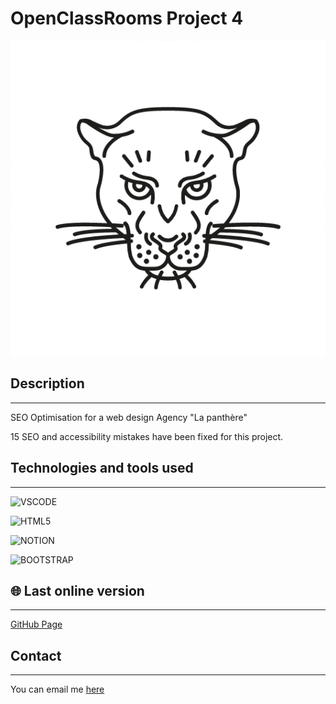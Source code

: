 # OpenClassRooms Project 4

![Logo La Panthere](img/logo.png)

## Description
---

SEO Optimisation for a web design Agency "La panthère"


15 SEO and accessibility mistakes have been fixed for this project.

## Technologies and tools used
---

![VSCODE](https://img.shields.io/badge/Visual_Studio-5C2D91?style=for-the-badge&logo=visual%20studio&logoColor=white)


![HTML5](https://img.shields.io/badge/html5-%23E34F26.svg?style=for-the-badge&logo=html5&logoColor=white)

![NOTION](https://img.shields.io/badge/Notion-000000?style=for-the-badge&logo=notion&logoColor=white)

![BOOTSTRAP]( 	https://img.shields.io/badge/Bootstrap-563D7C?style=for-the-badge&logo=bootstrap&logoColor=white)

## 🌐 Last online version
---

[GitHub Page](https://ixouu.github.io/ixouu-Chanon_Julien_4_SEO_062022/)

## Contact
---
You can email me [here](contact@julien-chanon.fr)